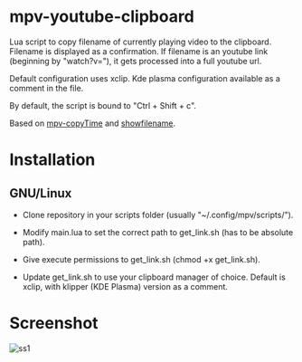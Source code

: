 # mpv-youtube-clipboard
Lua script to copy filename of currently playing video to the clipboard. Filename is displayed as a confirmation. 
If filename is an youtube link (beginning by "watch?v="), it gets processed into a full youtube url. 

Default configuration uses xclip. Kde plasma configuration available as a comment in the file.

By default, the script is bound to "Ctrl + Shift + c".

Based on [mpv-copyTime](https://github.com/Arieleg/mpv-copyTime) and [showfilename](https://github.com/yuukidach/mpv-scripts).

# Installation

## GNU/Linux

* Clone repository in your scripts folder (usually "~/.config/mpv/scripts/").

* Modify main.lua to set the correct path to get_link.sh (has to be absolute path).

* Give execute permissions to get_link.sh (chmod +x get_link.sh).

* Update get_link.sh to use your clipboard manager of choice. Default is xclip, with klipper (KDE Plasma) version as a comment.


# Screenshot
![ss1](https://user-images.githubusercontent.com/39190784/124938060-e1a0d300-dfff-11eb-94a3-45b95e9710c5.png)
